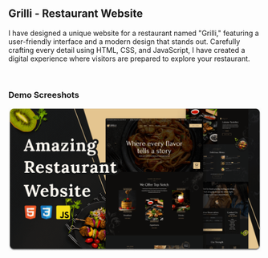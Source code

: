 <div align="start">
 
  <br />

  <h2 align="start">Grilli - Restaurant Website</h2>

<p>I have designed a unique website for a restaurant named "Grilli," featuring a user-friendly interface and a modern design that stands out. Carefully crafting every detail using HTML, CSS, and JavaScript, I have created a digital experience where visitors are prepared to explore your restaurant.</p>

</div>

<br />

### Demo Screeshots

![Grilli Desktop Demo](./readme-images/desktop.png "Desktop Demo")
